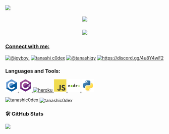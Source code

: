 <img src="https://komarev.com/ghpvc/?username=ArthurHydr&color=blue&style=flat">
<div align='center'>
    <a href="https://github.com/tanashic0dex">
    <img src='' height='128px' weidth'128px' target="_blank"><br>
    <img src='https://br.pinterest.com/pin/1688918602456729/'><br>
<h3 align="center"> 
    <img src="https://readme-typing-svg.herokuapp.com?duration=3000&color=FF0000&multiline=true&height=51&lines=cOder+for+unity+security;software+and+framework.">
</div>

<h3 align="left">Connect with me:</h3>
<p align="left">
<a href="https://twitter.com/@joyboy." target="blank"><img align="center" src="https://raw.githubusercontent.com/rahuldkjain/github-profile-readme-generator/master/src/images/icons/Social/twitter.svg" alt="@joyboy." height="30" width="40" /></a>
<a href="https://linkedin.com/in/tanashi c0dex" target="blank"><img align="center" src="https://raw.githubusercontent.com/rahuldkjain/github-profile-readme-generator/master/src/images/icons/Social/linked-in-alt.svg" alt="tanashi c0dex" height="30" width="40" /></a>
<a href="https://instagram.com/@tanashiqy" target="blank"><img align="center" src="https://raw.githubusercontent.com/rahuldkjain/github-profile-readme-generator/master/src/images/icons/Social/instagram.svg" alt="@tanashiqy" height="30" width="40" /></a>
<a href="https://discord.gg/https://discord.gg/4u8Y4wF2" target="blank"><img align="center" src="https://raw.githubusercontent.com/rahuldkjain/github-profile-readme-generator/master/src/images/icons/Social/discord.svg" alt="https://discord.gg/4u8Y4wF2" height="30" width="40" /></a>
</p>

<h3 align="left">Languages and Tools:</h3>
<p align="left"> <a href="https://www.cprogramming.com/" target="_blank" rel="noreferrer"> <img src="https://raw.githubusercontent.com/devicons/devicon/master/icons/c/c-original.svg" alt="c" width="40" height="40"/> </a> <a href="https://www.w3schools.com/cs/" target="_blank" rel="noreferrer"> <img src="https://raw.githubusercontent.com/devicons/devicon/master/icons/csharp/csharp-original.svg" alt="csharp" width="40" height="40"/> </a> <a href="https://heroku.com" target="_blank" rel="noreferrer"> <img src="https://www.vectorlogo.zone/logos/heroku/heroku-icon.svg" alt="heroku" width="40" height="40"/> </a> <a href="https://developer.mozilla.org/en-US/docs/Web/JavaScript" target="_blank" rel="noreferrer"> <img src="https://raw.githubusercontent.com/devicons/devicon/master/icons/javascript/javascript-original.svg" alt="javascript" width="40" height="40"/> </a> <a href="https://nodejs.org" target="_blank" rel="noreferrer"> <img src="https://raw.githubusercontent.com/devicons/devicon/master/icons/nodejs/nodejs-original-wordmark.svg" alt="nodejs" width="40" height="40"/> </a> <a href="https://www.python.org" target="_blank" rel="noreferrer"> <img src="https://raw.githubusercontent.com/devicons/devicon/master/icons/python/python-original.svg" alt="python" width="40" height="40"/> </a> </p>

<p><img align="left" src="https://github-readme-stats.vercel.app/api/top-langs?username=tanashic0dex&show_icons=true&locale=en&layout=compact" alt="tanashic0dex" /></p>

<p>&nbsp;<img align="center" src="https://github-readme-stats.vercel.app/api?username=tanashic0dex&show_icons=true&locale=en" alt="tanashic0dex" /></p>

 ### 🛠️ GitHub Stats

<div>
  <a href="https://github.com/tanashic0dex">
  <img height="190em" src="https://activity-graph.herokuapp.com/graph?username=tanashic0dex&theme=github&bg_color=20232a&hide_border=true"/>
  <img height="190em" src="https://github-readme-stats.vercel.app/api/top-langs/?
<div>
